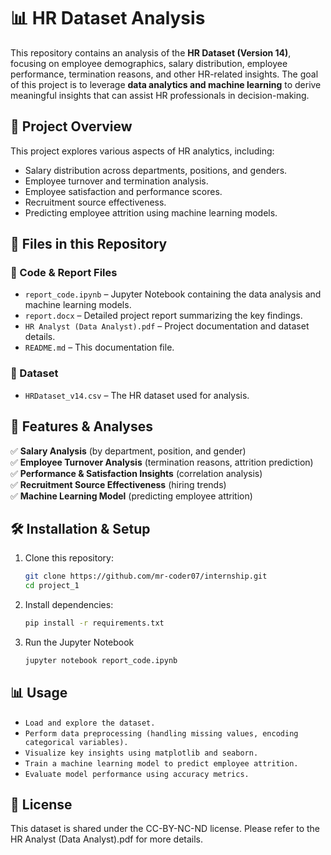 # 📊 HR Dataset Analysis  

This repository contains an analysis of the **HR Dataset (Version 14)**, focusing on employee demographics, salary distribution, employee performance, termination reasons, and other HR-related insights. The goal of this project is to leverage **data analytics and machine learning** to derive meaningful insights that can assist HR professionals in decision-making.  

## 🚀 Project Overview  
This project explores various aspects of HR analytics, including:  
- Salary distribution across departments, positions, and genders.  
- Employee turnover and termination analysis.  
- Employee satisfaction and performance scores.  
- Recruitment source effectiveness.  
- Predicting employee attrition using machine learning models.  

## 📂 Files in this Repository  
### 🔹 Code & Report Files  
- `report_code.ipynb` – Jupyter Notebook containing the data analysis and machine learning models.  
- `report.docx` – Detailed project report summarizing the key findings.  
- `HR Analyst (Data Analyst).pdf` – Project documentation and dataset details.  
- `README.md` – This documentation file.  

### 🔹 Dataset  
- `HRDataset_v14.csv` – The HR dataset used for analysis.  

## 📌 Features & Analyses  
✅ **Salary Analysis** (by department, position, and gender)  
✅ **Employee Turnover Analysis** (termination reasons, attrition prediction)  
✅ **Performance & Satisfaction Insights** (correlation analysis)  
✅ **Recruitment Source Effectiveness** (hiring trends)  
✅ **Machine Learning Model** (predicting employee attrition)  

## 🛠️ Installation & Setup  
1. Clone this repository:  
   ```bash
   git clone https://github.com/mr-coder07/internship.git
   cd project_1
   
2. Install dependencies:  
   ```bash
   pip install -r requirements.txt
   
3. Run the Jupyter Notebook  
   ```bash
   jupyter notebook report_code.ipynb

## 📊 Usage
- `Load and explore the dataset.`
- `Perform data preprocessing (handling missing values, encoding categorical variables).`
- `Visualize key insights using matplotlib and seaborn.`
- `Train a machine learning model to predict employee attrition.`
- `Evaluate model performance using accuracy metrics.`

## 📜 License
This dataset is shared under the CC-BY-NC-ND license. Please refer to the HR Analyst (Data Analyst).pdf for more details.
